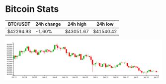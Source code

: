 # Bitcoin Stats

BTC/USDT|24h change|24h high|24h low|
|---|---|---|---|
|$42294.93|-1.60%|$43051.67|$41540.42|

<img src="./chart.svg">
